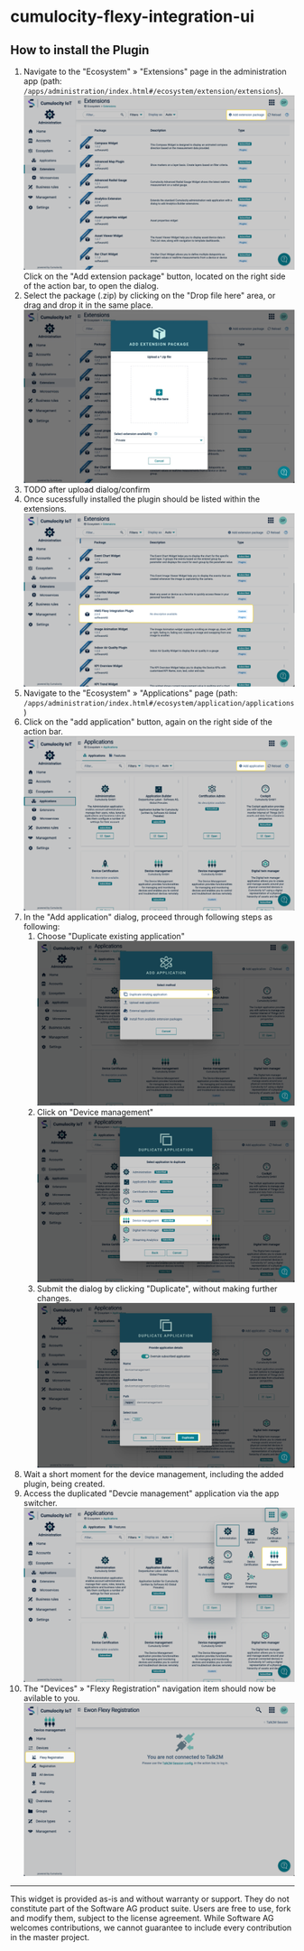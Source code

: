 # cumulocity-flexy-integration-ui

## How to install the Plugin

1. Navigate to the "Ecosystem" » "Extensions" page in the administration app (path: `/apps/administration/index.html#/ecosystem/extension/extensions`).  
  ![Screenshot of the administration app to highlight the button in the top right corner of the screen](./_media/add-extension-button.png)
  Click on the "Add extension package" button, located on the right side of the action bar, to open the dialog.
1. Select the package (.zip) by clicking on the "Drop file here" area, or drag and drop it in the same place.  
  ![Screenshot of the add extension package dialog](./_media/add-extension-dialog.jpg)
1. TODO after upload dialog/confirm
1. Once sucessfully installed the plugin should be listed within the extensions.  
  ![Screenshot of the extensions list including the newly added plugin](_media/plugin-list.png)
1. Navigate to the "Ecosystem" » "Applications" page (path: `/apps/administration/index.html#/ecosystem/application/applications`)
1. Click on the "add application" button, again on the right side of the action bar.  
  ![Screenshot highlighting the position of the button in the top right of the page](_media/add-application-button.png)
1. In the "Add application" dialog, proceed through following steps as following:
    1. Choose "Duplicate existing application"  
      ![](_media/add-application-dialog.png)
    1. Click on "Device management"  
      ![](_media/device-certification-option.png)
    1. Submit the dialog by clicking "Duplicate", without making further changes.  
      ![](_media/device-management-config.png)
1. Wait a short moment for the device management, including the added plugin, being created.
1. Access the duplicated "Devcie management" application via the app switcher.  
  ![](_media/app-switcher.png)
1.  The "Devices" » "Flexy Registration" navigation item should now be avilable to you.
  ![](_media/plugin-navigation.png)


------------------------------
  
This widget is provided as-is and without warranty or support. They do not constitute part of the Software AG product suite. Users are free to use, fork and modify them, subject to the license agreement. While Software AG welcomes contributions, we cannot guarantee to include every contribution in the master project.
